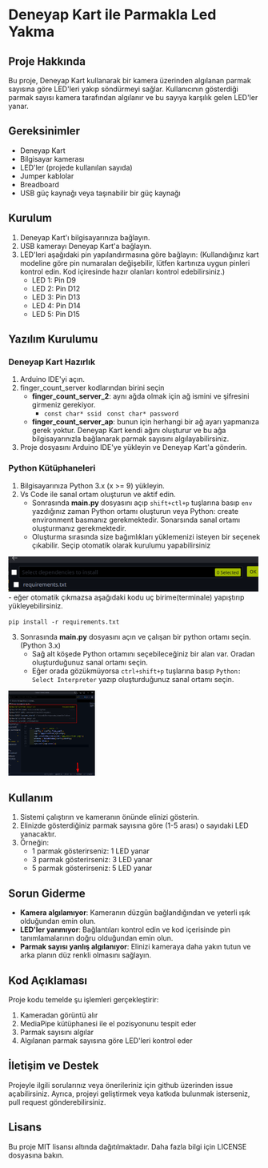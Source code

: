 # Deneyap Kart ile Parmakla Led Yakma

## Proje Hakkında

Bu proje, Deneyap Kart kullanarak bir kamera üzerinden algılanan parmak sayısına göre LED'leri yakıp söndürmeyi sağlar. Kullanıcının gösterdiği parmak sayısı kamera tarafından algılanır ve bu sayıya karşılık gelen LED'ler yanar.

## Gereksinimler

- Deneyap Kart
- Bilgisayar kamerası
- LED'ler (projede kullanılan sayıda)
- Jumper kablolar
- Breadboard
- USB güç kaynağı veya taşınabilir bir güç kaynağı

## Kurulum

1. Deneyap Kart'ı bilgisayarınıza bağlayın.
2. USB kamerayı Deneyap Kart'a bağlayın.
3. LED'leri aşağıdaki pin yapılandırmasına göre bağlayın:
(Kullandığınız kart modeline göre pin numaraları değişebilir, lütfen kartınıza uygun pinleri kontrol edin. Kod içiresinde hazır olanları kontrol edebilirsiniz.)
   - LED 1: Pin D9
   - LED 2: Pin D12
   - LED 3: Pin D13
   - LED 4: Pin D14
   - LED 5: Pin D15

## Yazılım Kurulumu

### Deneyap Kart Hazırlık
1. Arduino IDE'yi açın.
2. finger_count_server kodlarından birini seçin
    - **finger_count_server_2**: aynı ağda olmak için ağ ismini ve şifresini girmeniz gerekiyor.
        - `const char* ssid ` `const char* password`
    - **finger_count_server_ap**: bunun için herhangi bir ağ ayarı yapmanıza gerek yoktur. Deneyap Kart kendi ağını oluşturur ve bu ağa bilgisayarınızla bağlanarak parmak sayısını algılayabilirsiniz.
3. Proje dosyasını Arduino IDE'ye yükleyin ve Deneyap Kart'a gönderin.

### Python Kütüphaneleri
1. Bilgisayarınıza Python 3.x (x >= 9) yükleyin.
2. Vs Code ile sanal ortam oluşturun ve aktif edin.
    - Sonrasında **main.py** dosyasını açıp `shift+ctl+p` tuşlarına basıp `env` yazdığınız zaman Python ortamı oluşturun veya Python: create environment basmanız gerekmektedir. Sonarsında sanal ortamı oluşturmanız gerekmektedir. 
    - Oluşturma sırasında size bağımlıkları yüklemenizi isteyen bir seçenek çıkabilir. Seçip otomatik olarak kurulumu yapabilirsiniz
<img src="doc/requirements.png" height=70>
    - eğer otomatik çıkmazsa aşağıdaki kodu uç birime(terminale) yapıştırıp yükleyebilirsiniz.

`pip install -r requirements.txt`

3. Sonrasında **main.py** dosyasını açın ve çalışan bir python ortamı seçin. (Python 3.x)
    - Sağ alt köşede Python ortamını seçebileceğiniz bir alan var. Oradan oluşturduğunuz sanal ortamı seçin.
    - Eğer orada gözükmüyorsa `ctrl+shift+p` tuşlarına basıp `Python: Select Interpreter` yazıp oluşturduğunuz sanal ortamı seçin.

<img src="doc/env_select.png" height=170>


## Kullanım

1. Sistemi çalıştırın ve kameranın önünde elinizi gösterin.
2. Elinizde gösterdiğiniz parmak sayısına göre (1-5 arası) o sayıdaki LED yanacaktır.
3. Örneğin:
   - 1 parmak gösterirseniz: 1 LED yanar
   - 3 parmak gösterirseniz: 3 LED yanar
   - 5 parmak gösterirseniz: 5 LED yanar

## Sorun Giderme

- **Kamera algılamıyor**: Kameranın düzgün bağlandığından ve yeterli ışık olduğundan emin olun.
- **LED'ler yanmıyor**: Bağlantıları kontrol edin ve kod içerisinde pin tanımlamalarının doğru olduğundan emin olun.
- **Parmak sayısı yanlış algılanıyor**: Elinizi kameraya daha yakın tutun ve arka planın düz renkli olmasını sağlayın.

## Kod Açıklaması

Proje kodu temelde şu işlemleri gerçekleştirir:

1. Kameradan görüntü alır
2. MediaPipe kütüphanesi ile el pozisyonunu tespit eder
3. Parmak sayısını algılar
4. Algılanan parmak sayısına göre LED'leri kontrol eder

## İletişim ve Destek

Projeyle ilgili sorularınız veya önerileriniz için github üzerinden issue açabilirsiniz. Ayrıca, projeyi geliştirmek veya katkıda bulunmak isterseniz, pull request gönderebilirsiniz.

## Lisans

Bu proje MIT lisansı altında dağıtılmaktadır. Daha fazla bilgi için LICENSE dosyasına bakın.